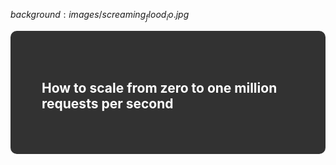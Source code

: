 $background:images/screaming_flood_io.jpg$

<div style="border-radius: 10px;background-color: rgba(0, 0, 0, 0.8); color: #fff; padding: 50px;"><h2 style="color:white">How to scale from zero to one million requests per second</h2></div>

